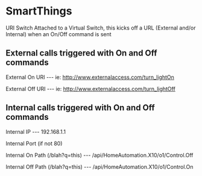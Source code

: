 # SmartThings

URI Switch
Attached to a Virtual Switch, this kicks off a URL (External and/or Internal) when an On/Off command is sent

External calls triggered with On and Off commands
-------------------------------------------------

External On URI --- ie:  http://www.externalaccess.com/turn_lightOn	

External Off URI --- ie:  http://www.externalaccess.com/turn_lightOff

Internal calls triggered with On and Off commands
-------------------------------------------------

Internal IP --- 192.168.1.1

Internal Port (if not 80)        

Internal On Path (/blah?q=this) --- /api/HomeAutomation.X10/o1/Control.Off

Internal Off Path (/blah?q=this) --- /api/HomeAutomation.X10/o1/Control.On
